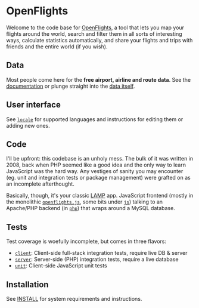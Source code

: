 # OpenFlights

Welcome to the code base for [OpenFlights](http://openflights.org), a tool that lets you map your flights around the world,
search and filter them in all sorts of interesting ways, calculate statistics automatically, and
share your flights and trips with friends and the entire world (if you wish).

## Data

Most people come here for the **free airport, airline and route data**.  See the [documentation](http://openflights.org/data.html)
or plunge straight into the [data itself](data/).

## User interface

See [`locale`](locale/) for supported languages and instructions for editing them or adding new ones.

## Code

I'll be upfront: this codebase is an unholy mess.  The bulk of it was written in 2008,
back when PHP seemed like a good idea and the only way to learn JavaScript was the hard way.
Any vestiges of sanity you may encounter (eg. unit and integration tests or package management) were
grafted on as an incomplete afterthought.

Basically, though, it's your classic [LAMP](https://en.wikipedia.org/wiki/LAMP_%28software_bundle%29) app.  JavaScript frontend (mostly in the monolithic
[`openflights.js`](openflights.js), some bits under [`js`](js/)) talking to an Apache/PHP backend (in [`php`](php/))
that wraps around a MySQL database.

## Tests

Test coverage is woefully incomplete, but comes in three flavors:
- [`client`](test/client/): Client-side full-stack integration tests, require live DB & server
- [`server`](test/server/): Server-side (PHP) integration tests, require a live database
- [`unit`](test/unit/): Client-side JavaScript unit tests

## Installation

See [INSTALL](INSTALL.md) for system requirements and instructions.
